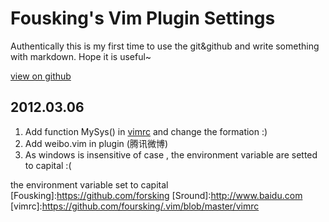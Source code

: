 # Fousking's Vim Plugin Settings

Authentically this is my first time to use the git&github and write something with markdown. Hope it is useful~

[view on github](https://github.com/foursking)


##  2012.03.06
1. Add function MySys() in [vimrc]() and change the formation :)
2. Add weibo.vim in plugin (腾讯微博)
3. As windows is insensitive of case , the environment variable are setted to capital :(

the environment variable set to capital
[Fousking]:https://github.com/forsking
[Sround]:http://www.baidu.com
[vimrc]:https://github.com/foursking/.vim/blob/master/vimrc
